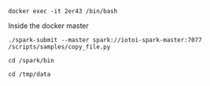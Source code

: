 

`docker exec -it 2er43 /bin/bash`

Inside the docker master

`./spark-submit --master spark://iotoi-spark-master:7077 /scripts/samples/copy_file.py`

`cd /spark/bin`

`cd /tmp/data`

